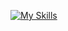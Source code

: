 [![My Skills](https://skillicons.dev/icons?i=linux,php,laravel,javascript,react,html,css,github&perline=8)](https://skillicons.dev)
